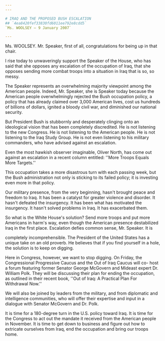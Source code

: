 ```yaml
---
---

# IRAQ AND THE PROPOSED BUSH ESCALATION
## `4ea8420fef33830fd6011ee792e8cdd5`
`Ms. WOOLSEY — 9 January 2007`

---
```



Ms. WOOLSEY. Mr. Speaker, first of all, congratulations for being up 
in that chair.

I rise today to unwaveringly support the Speaker of the House, who 
has said that she opposes any escalation of the occupation of Iraq, 
that she opposes sending more combat troops into a situation in Iraq 
that is so, so messy.

The Speaker represents an overwhelming majority viewpoint among the 
American people. Indeed, Mr. Speaker, she is Speaker today because the 
American people overwhelmingly rejected the Bush occupation policy, a 
policy that has already claimed over 3,000 American lives, cost us 
hundreds of billions of dollars, ignited a bloody civil war, and 
diminished our national security.

But President Bush is stubbornly and desperately clinging onto an 
ideological vision that has been completely discredited. He is not 
listening to the new Congress. He is not listening to the American 
people. He is not listening to the Iraq Study Group. He is not even 
listening to his military commanders, who have advised against an 
escalation.

Even the most hawkish observer imaginable, Oliver North, has come out 
against an escalation in a recent column entitled: ''More Troops Equals 
More Targets.''

This occupation takes a more disastrous turn with each passing week, 
but the Bush administration not only is sticking to its failed policy; 
it is investing even more in that policy.

Our military presence, from the very beginning, hasn't brought peace 
and freedom to Iraq. It has been a catalyst for greater violence and 
disorder. It hasn't defeated the insurgency. It has been what has 
motivated the insurgency. It hasn't solved problems in Iraq. It has 
exacerbated them.

So what is the White House's solution? Send more troops and put more 
Americans in harm's way, even though the American presence destabilized 
Iraq in the first place. Escalation defies common sense, Mr. Speaker. 
It is


completely incomprehensible. The President of the United States has a 
unique take on an old proverb. He believes that if you find yourself in 
a hole, the solution is to keep on digging.

Here in Congress, however, we want to stop digging. On Friday, the 
Congressional Progressive Caucus and the Out of Iraq Caucus will co-
host a forum featuring former Senator George McGovern and Mideast 
expert Dr. William Polk. They will be discussing their plan for ending 
the occupation, as outlined in their recent book, ''Out of Iraq: A 
Practical Plan For Withdrawal Now.''

We will also be joined by leaders from the military, and from 
diplomatic and intelligence communities, who will offer their expertise 
and input in a dialogue with Senator McGovern and Dr. Polk.

It is time for a 180-degree turn in the U.S. policy toward Iraq. It 
is time for the Congress to act out the mandate it received from the 
American people in November. It is time to get down to business and 
figure out how to extricate ourselves from Iraq, end the occupation and 
bring our troops home.
